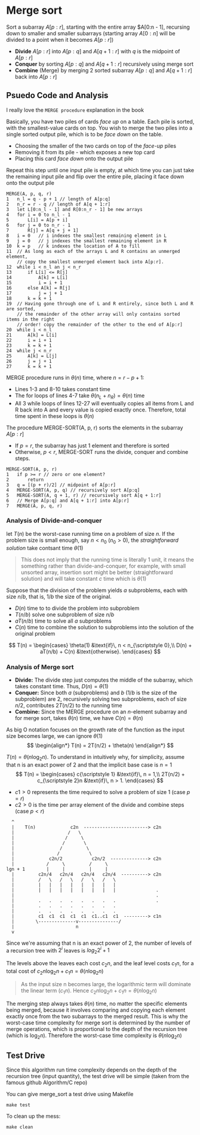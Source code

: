 # Merge sort
Sort a subarray $A[p:r]$, starting with the entire array $A[0:n - 1], recursing down to smaller and smaller subarrays (starting array $A[0:n]$ will be divided to a point when it becomes $A[p:r]$)
 - **Divide** $A[p:r]$ into $A[p:q]$ and $A[q+1:r]$ with $q$ is the midpoint of $A[p:r]$
 - **Conquer** by sorting $A[p:q]$ and $A[q+1:r]$ recursively using merge sort
 - **Combine** (Merge) by merging 2 sorted subarray $A[p:q]$ and $A[q + 1:r]$ back into $A[p:r]$

## Psuedo Code and Analysis
I really love the ```MERGE procedure``` explanation in the book

Basically, you have two piles of cards *face up* on a table. Each pile is sorted, with the smallest-value cards on top. You wish to merge the two piles into a single sorted output pile, which is to be *face down* on the table.
- Choosing the smaller of the two cards on top of the *face-up* piles
- Removing it from its pile - which exposes a new top card 
- Placing this card *face down* onto the output pile

Repeat this step until one input pile is empty, at which time you can just take the remaining input pile and flip over the entire pile, placing it face down onto the output pile

```
MERGE(A, p, q, r)
1   n_l = q - p + 1 // length of A[p:q]
2   n_r = r - q // length of A[q + 1:r]
3   let L[0:n_l - 1] and R[0:n_r - 1] be new arrays
4   for i = 0 to n_l - 1
5       L[i] = A[p + i]
6   for j = 0 to n_r - 1
7       R[j] = A[q + j + 1]
8   i = 0   // i indexes the smallest remaining element in L
9   j = 0   // j indexes the smallest remaining element in R
10  k = p   // k indexes the location of A to fill
11  // As long as each of the arrays L and R contains an unmerged element,
    // copy the smallest unmerged element back into A[p:r].
12  while i < n_l an j < n_r
13      if L[i] <= R[j]
14          A[k] = L[i]
15          i = i + 1
16      else A[k] = R[j]
17          j = j + 1
18      k = k + 1
19  // Having gone through one of L and R entirely, since both L and R are sorted, 
    // the remainder of the other array will only contains sorted items in the right 
    // order! copy the remainder of the other to the end of A[p:r]
20  while i < n_l
21      A[k] = L[i]
22      i = i + 1
23      k = k + 1
24  while j < n_r
25      A[k] = L[j]
26      j = j + 1
27      k = k + 1
```

MERGE procedure runs in $\theta(n)$ time, where $n = r - p + 1$:
 - Lines 1-3 and 8-10 takes constant time
 - The for loops of lines 4-7 take $\theta(n_{\scriptstyle L} + n_{\scriptstyle R}) = \theta(n)$ time
 - All 3 while loops of lines 12-27 will eventually copies all items from L and R back into A and every value is copied exactly once. Therefore, total time spent in these loops is $\theta(n)$

The procedure MERGE-SORT(A, p, r) sorts the elements in the subarray $A[p:r]$
 - If $p = r$, the subarray has just 1 element and therefore is sorted
 - Otherwise, $p < r$, MERGE-SORT runs the divide, conquer and combine steps.
 ```
MERGE-SORT(A, p, r)
1   if p >= r // zero or one element?
2       return
3   q = [(p + r)/2] // midpoint of A[p:r]
4   MERGE-SORT(A, p, q) // recursively sort A[p:q]
5   MERGE-SORT(A, q + 1, r) // recursively sort A[q + 1:r]
6   // Merge A[p:q] and A[q + 1:r] into A[p:r]
7   MERGE(A, p, q, r)
```

### Analysis of Divide-and-conquer
let $T(n)$ be the worst-case running time on a problem of size $n$. If the problem size is small enough, say $n < n_{\scriptstyle 0}$ ($n_{\scriptstyle 0} > 0$), the *straightforward solution* take contsant time $\theta(1)$ 
> This does not imply that the running time is literally 1 unit, it means the something rather than divide-and-conquer, for example, with small unsorted array, insertion sort might be better (straightforward solution) and will take constant $c$ time which is $\theta(1)$

Suppose that the division of the problem yields $a$ subproblems, each with size $n/b$, that is, $1/b$ the size of the original.
- $D(n)$ time to to divide the problem into subproblem
- $T(n/b)$ solve one subproblem of size $n/b$
- $aT(n/b)$ time to solve all $a$ subproblems
- $C(n)$ time to combine the solution to subproblems into the solution of the original problem

$$
T(n) = 
\begin{cases}
    \theta(1) &\text{if}\, n < n_{\scriptstyle 0},\\
    D(n) + aT(n/b) + C(n) &\text{otherwise}.
\end{cases}
$$

### Analysis of Merge sort
- **Divide:** The divide step just computes the middle of the subarray, which takes constant time. Thus, $D(n) = \theta(1)$
- **Conquer:** Since both $a$ (subproblems) and $b$ ($1/b$ is the size of the subproblem) are 2, recursively solving two subproblems, each of size $n/2$, contributes $2T(n/2)$ to the running time
- **Combine:** Since the MERGE procedure on an $n$-element subarray and for merge sort, takes $\theta(n)$ time, we have $C(n) = \theta(n)$

As big O notation focuses on the growth rate of the function as the input size becomes large, we can ignore $\theta(1)$
$$
\begin{align*}
T(n) = 2T(n/2) + \theta(n)
\end{align*}
$$

$T(n) = \theta(n\log_2 n)$. To understand in intuitively why, for simplicity, assume that n is an exact power of 2 and that the implicit base case is $n = 1$
$$
T(n) = 
\begin{cases}
    c{\scriptstyle 1} &\text{if}\, n = 1,\\
    2T(n/2) + c_{\scriptstyle 2}n &\text{if}\, n > 1.
\end{cases}
$$

- $c{\scriptstyle 1} > 0$ represents the time required to solve a problem of size 1 (case $p = r$)
- $c{\scriptstyle 2} > 0$ is the time per array element of the divide and combine steps (case $p < r$)

```
  ^
  |    T(n)             c2n  ------------------------> c2n
  |                    /   \
  |                   /     \
  |                  /       \
  |                 /         \
  |                /           \
  |             c2n/2           c2n/2  --------------> c2n
  |            /     \         /     \
lgn + 1        |     |         |     |
  |         c2n/4   c2n/4   c2n/4   c2n/4  ----------> c2n
  |         /   \   /   \   /   \   /   \               
  |         |   |   |   |   |   |   |   |               
  |         |   |   |   |   |   |   |   |               .
  |                                                     .
  |         .   .   .   .   .   .   .   .               .
  |         .   .   .   .   .   .   .   .               
  |         .   .   .   .   .   .   .   .
  |         c1  c1  c1  c1  c1  c1..c1  c1  ---------> c1n
  |        \--------------v---------------/
  |                       n
  v
```
Since we're assuming that n is an exact power of 2, the number of levels of a recursion tree with $2^i$ leaves is $log_2 2^i + 1$

The levels above the leaves each cost $c_{\scriptstyle 2}n$, and the leaf level costs $c_{\scriptstyle 1}n$, for a total cost of $c_{\scriptstyle 2}n\log_2 n + c_{\scriptstyle 1}n = \theta(n\log_2 n)$
> As the input size n becomes large, the logarithmic term will dominate the linear term ($c_{\scriptstyle 1}n$). Hence $c_{\scriptstyle 2}n\log_2 n + c_{\scriptstyle 1}n = \theta(n\log_2 n)$

The merging step always takes $\theta(n)$ time, no matter the specific elements being merged, because it involves comparing and copying each element exactly once from the two subarrays to the merged result. This is why the worst-case time complexity for merge sort is determined by the number of merge operations, which is proportional to the depth of the recursion tree (which is $\log_2 n$). Therefore the worst-case time complexity is $\theta(n\log_2 n)$

## Test Drive
Since this algorithm run time complexity depends on the depth of the recursion tree (input quantity), the test drive will be simple (taken from the famous github Algorithm/C repo)

You can give merge_sort a test drive using Makefile
```
make test
```

To clean up the mess:
```
make clean
```